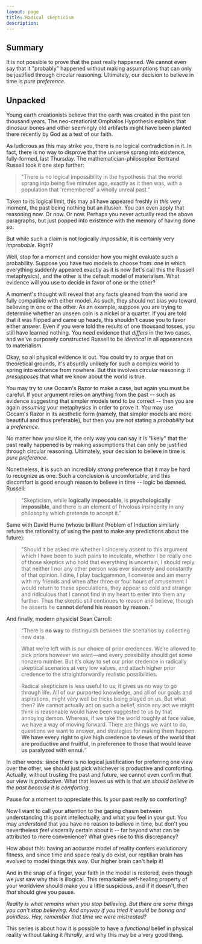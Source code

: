 ```yaml
---
layout: page
title: Radical skepticism
description:
---
```


## Summary

It is not possible to prove that the past really happened. We cannot
even say that it "probably" happened without making assumptions that
can only be justified through circular reasoning. Ultimately, our
decision to believe in time is *pure preference*.


## Unpacked

Young earth creationists believe that the earth was created in the past
ten thousand years. The neo-creationist Omphalos Hypothesis explains
that dinosaur bones and other seemingly old artifacts might have been
planted there recently by God as a test of our faith.

As ludicrous as this may strike you, there is no logical contradiction
in it. In fact, there is no way to disprove that the universe sprang
into existence, fully-formed, last Thursday. The
mathematician-philosopher Bertrand Russell took it one step further:

> "There is no logical impossibility in the hypothesis that the world
sprang into being five minutes ago, exactly as it then was, with a
population that 'remembered' a wholly unreal past."

Taken to its logical limit, this may all have appeared freshly in *this*
very moment, the past being nothing but an illusion. You can even
apply that reasoning now. Or now. Or now. Perhaps you never actually
read the above paragraphs, but just popped into existence with the
memory of having done so.

But while such a claim is not logically *impossible*, it is certainly
very *improbable*. Right?

Well, stop for a moment and consider how you might evaluate such a
probability. Suppose you have two models to choose from: one in which
everything suddenly appeared exactly as it is now (let's call this the
Russell metaphysics), and the other is the default model of materialism.
What evidence will you use to decide in favor of one or the other?

A moment's thought will reveal that any facts gleaned from the world
are fully compatible with either model. As such, they should not bias
you toward believing in one or the other. As an example, suppose you are
trying to determine whether an unseen coin is a nickel or a quarter. If
you are told that it was flipped and came up heads, this shouldn't cause
you to favor either answer. Even if you were told the results of one
thousand tosses, you still have learned nothing. You need evidence that
*differs* in the two cases, and we've purposely constructed Russell to
be *identical* in all appearances to materialism.

Okay, so all physical evidence is out. You could try to argue that on
theoretical grounds, it's absurdly unlikely for such a complex world to
spring into existence from nowhere. But this involves circular
reasoning: it *presupposes* that what we know about the world is true.

You may try to use Occam's Razor to make a case, but again you must be
careful. If your argument relies on anything from the past -- such as
evidence suggesting that simpler models tend to be correct -- then
you are again *assuming* your metaphysics in order to prove it. You may
use Occam's Razor in its aesthetic form (namely, that simpler models are
more beautiful and thus preferable), but then you are not stating a
*probability* but a *preference*.

No matter how you slice it, the only way you can say it is "likely" that
the past really happened is by making assumptions that can only be
justified through circular reasoning. Ultimately, your decision to
believe in time is *pure preference*.

Nonetheless, it is such an incredibly *strong* preference that it may
be hard to recognize as one. Such a conclusion is uncomfortable, and
this discomfort is good enough reason to believe in time -- logic be
damned. Russell:

> “Skepticism, while **logically impeccable**, is **psychologically
impossible**, and there is an element of frivolous insincerity in any
philosophy which pretends to accept it.”

Same with David Hume (whose brilliant Problem of Induction similarly
refutes the rationality of using the past to make any predictions about
the future):

> "Should it be asked me whether I sincerely assent to this argument which
I have been to such pains to inculcate, whether I be really one of those
skeptics who hold that everything is uncertain, I should reply that
neither I nor any other person was ever sincerely and constantly of
that opinion. I dine, I play backgammon, I converse and am merry with
my friends and when after three or four hours of amusement I would return
to these speculations, they appear so cold and strange and ridiculous
that I cannot find in my heart to enter into them any further. Thus the
skeptic still continues to reason and believe, though he asserts he
**cannot defend his reason by reason.**"

And finally, modern physicist Sean Carroll:

> “There is **no way** to distinguish between the scenarios by
collecting new data.
>
> What we’re left with is our choice of prior credences. We’re allowed
to pick priors however we want—and every possibility should get some
nonzero number. But it’s okay to set our prior credence in radically
skeptical scenarios at very low values, and attach higher prior credence
to the straightforwardly realistic possibilities.
>
> Radical skepticism is less useful to us; it gives us no way to go
through life. All of our purported knowledge, and all of our goals and
aspirations, might very well be tricks being played on us. But what
then? We cannot actually act on such a belief, since any act we might
think is reasonable would have been suggested to us by that annoying
demon. Whereas, if we take the world roughly at face value, we have a
way of moving forward. There are things we want to do, questions we
want to answer, and strategies for making them happen. **We have every
right to give high credence to views of the world that are productive
and fruitful, in preference to those that would leave us paralyzed
with ennui.**”

In other words: since there is no logical justification for preferring
one view over the other, we should just pick whichever is productive
and comforting. Actually, without trusting the past and future, we
cannot even confirm that our view is *productive*. What that leaves us
with is that *we should believe in the past because it is comforting*.

Pause for a moment to appreciate this. Is your past really so
comforting?

Now I want to call your attention to the gaping chasm between
understanding this point intellectually, and what you feel in your gut.
You may *understand* that you have no reason to believe in time, but
don't you nevertheless *feel* viscerally certain about it -- far beyond
what can be attributed to mere convenience? What gives rise to this
discrepancy?

How about this: having an accurate model of reality confers evolutionary
fitness, and since time and space really do exist, our reptilian brain
has evolved to model things this way. Our higher brain can't help it!

And in the snap of a finger, your faith in the model is restored, even
though we *just* saw why this is illogical. This remarkable self-healing
property of your worldview should make you a little suspicious, and if
it doesn't, then *that* should give you pause.

*Reality is what remains when you stop believing. But there are some
things you can't stop believing. And anyway if you tried it would be
boring and pointless. Hey, remember that time we were mistreated?*

This series is about how it is possible to have a *functional* belief
in physical reality without taking it *literally*, and why this may be a
very good thing.
